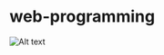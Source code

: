 # web-programming
![Alt text](https://github.com/direwolf006/web-programming/screenshots/homescreen.jpg?raw=true "Home Page")
